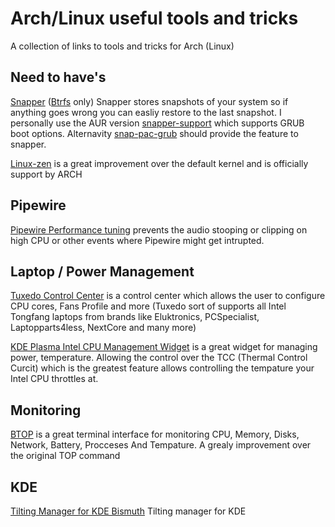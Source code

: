 # Arch/Linux useful tools and tricks
A collection of links to tools and tricks for Arch (Linux)


## Need to have's
[Snapper](https://wiki.archlinux.org/title/snapper) ([Btrfs](https://wiki.archlinux.org/title/Btrfs) only) Snapper stores snapshots of your system so if anything goes wrong you can easliy restore to the last snapshot. I personally use the AUR version [snapper-support](https://aur.archlinux.org/packages/snapper-support) which supports GRUB boot options. Alternavity [snap-pac-grub](https://aur.archlinux.org/packages/snap-pac-grub) should provide the feature to snapper.

[Linux-zen](https://archlinux.org/packages/extra/x86_64/linux-zen/) is a great improvement over the default kernel and is officially support by ARCH

## Pipewire
[Pipewire Performance tuning](https://gitlab.freedesktop.org/pipewire/pipewire/-/wikis/Performance-tuning) prevents the audio stooping or clipping on high CPU or other events where Pipewire might get intrupted.


## Laptop / Power Management
[Tuxedo Control Center](https://github.com/tuxedocomputers/tuxedo-control-center) is a control center which allows the user to configure CPU cores, Fans Profile and more (Tuxedo sort of supports all Intel Tongfang laptops from brands like Eluktronics, PCSpecialist, Laptopparts4less, NextCore and many more)

[KDE Plasma Intel CPU Management Widget](https://github.com/frankenfruity/plasma-pstate) is a great widget for managing power, temperature. Allowing the control over the TCC (Thermal Control Curcit) which is the greatest feature allows controlling the tempature your Intel CPU throttles at.

## Monitoring
[BTOP](https://github.com/aristocratos/btop) is a great terminal interface for monitoring CPU, Memory, Disks, Network, Battery, Procceses And Tempature. A grealy improvement over the original TOP command

## KDE
[Tilting Manager for KDE Bismuth](https://github.com/Bismuth-Forge/bismuth) Tilting manager for KDE
